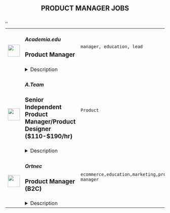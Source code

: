 <div align="center"><h2>PRODUCT MANAGER JOBS</h2></div><table><tr>
                <td width="100" height="100" rowspan="2">
                    <img src="https://remoteok.com/assets/img/jobs/b768e438ce5acd7d64ff26f4c3562a541663020305.png" width="38px" height="auto">
                </td>
                <td width="300">
                    <h5>Academia.edu</h5>
                    <h3>
					Product Manager				</h3>
                </td>
                <td width="300">
                    <code>manager, education, lead</code>
                </td>
                <td width="200">
                <text>1 days ago</text>
                </td>
                <td width="100" rowspan="2">
                <a href="https://remoteOK.com/jobs/116635" align="right" target="_blank">Apply</a>
                </td>
            </tr>
            <tr>
                <td colspan="3">
                <details><summary>Description</summary>
                Academia.edu is a venture-backed, for-profit business based in San Francisco.Â  We have spent the last 13 years building the worldâs largest network for sharing and finding academic research online.Â  With over 180MM users and nearly half of the worldâs academics using our platform every month, our product team develops and grows compelling products for researchers and academics at a massive scale.Â  In addition to our mission of accelerating the worldâs research, we are in a unique position to disrupt the $25BB academic publishing industry as well as develop highly impactful products in the education space.Â  We raised our Series D funding round in December 2021 and are focused on growth. Come join us and make a difference while building a successful business!As a Product Manager, you will develop and ship amazing products that delight Academiaâs millions of readers and authors and drive meaningful business impact. You will lead a cross-functional team to both roadmaps and execute on a product vision.Â  
                </details>
                </td>
            </tr>,<tr>
                <td width="100" height="100" rowspan="2">
                    <img src="https://wwr-pro.s3.amazonaws.com/logos/0071/4151/logo.gif" width="38px" height="auto">
                </td>
                <td width="300">
                    <h5>A.Team</h5>
                    <h3> Senior Independent Product Manager/Product Designer ($110-$190/hr)</h3>
                </td>
                <td width="300">
                    <code>Product</code>
                </td>
                <td width="200">
                <text>308 days ago</text>
                </td>
                <td width="100" rowspan="2">
                <a href="https://weworkremotely.com/remote-jobs/a-team-senior-independent-product-manager-product-designer-110-190-hr" align="right" target="_blank">Apply</a>
                </td>
            </tr>
            <tr>
                <td colspan="3">
                <details><summary>Description</summary>
                <img src="https://we-work-remotely.imgix.net/logos/0071/4151/logo.gif?ixlib=rails-4.0.0&w=50&h=50&dpr=2&fit=fill&auto=compress" />

<p>
  <strong>Headquarters:</strong> NYC, SF, and TLV
    <br /><strong>URL:</strong> <a href="https://build.a.team/wwrfastrackreferral">https://build.a.team/wwrfastrackreferral</a>
</p>

<div>
<a href="https://build.a.team/wwrproductmgrfasttrack">A·Team</a> is a VC-backed, stealth, application-only home on the internet for Senior Product Managers &amp; Product Designers (along with developers &amp; UX/UI folks) to team up with the best companies on their next big thing. <br><br>After talking with hundreds of independent engineers, designers, and product folks, we heard over and over that finding vetted, high-quality, consistent clients is hard, and projects are often too small to be rewarding. A·Team matches small teams of the most talented builders in the world with companies backed by a16z, YC, Softbank, General Catalyst, etc. on a contract basis for many of their most important initiatives. We quietly launched in May 2020, and have helped A·Teamers earn $11.4+ million since.<br><br>As part of A·Team, you can expect:</div><ul>
<li>
<strong>High-paying, meaningful client missions (where you'd lead Product) with the most audacious companies</strong> sent your way; generally $110-$190/hr, with vetted, fascinating clients doing work that matters. We're picky about who we partner with; new clients only come in via trusted referral. We've worked with Lyft, McGraw Hill, ClearCo, irl.com, the former CEO of Waze, the leading vaccine production software, several new unicorns we can't say here, and dozens of startups backed by a16z/YC/Softbank/etc.</li>
<li>
<strong>Work alongside friends old &amp; new: </strong>our niche is small/diverse product teams, since clients with larger budgets and higher-impact work tell us they want teams, not individuals. Of course, we keep friends together whenever we can.</li>
<li>
<strong>Full autonomy:</strong> say "no" to things that don't excite you. The most talented builders often juggle a few things at once, so there's never pressure to join an A·Team mission if you don't have the bandwidth. If we're no longer a fit, it's easy to leave or pause too. </li>
<li>
<strong>Small, curated, off-the-record gatherings:</strong> for conversations hard to have elsewhere. Long-term, we're creating micro-communities for the world's top builders to become friends around the things they care about.</li>
<li>
<strong>Keep 100% of what you earn: </strong>if you charge $130/hr, you get $130/hr. A·Team makes money by charging a small, flat, transparent platform fee on <em>top</em> of your rate.</li>
</ul><div>
<br><strong>How to apply:<br></strong>Go here: <a href="https://build.a.team/wwrproductmgrfasttrack">https://build.a.team/wwrproductmgrfasttrack</a> + mention WWR under how you heard about A·Team. No resume or cover letter needed; we respect your time so the application is short. We're also much more interested in seeing what you've made, and excited to chat more if there’s a fit.<br><strong><br>What you’ll do:</strong>
</div><ul>
<li>Once part of A.Team, you’ll regularly be invited to be the lead Product manager/designer for impactful missions that match your interests, which you can accept or decline. Take your pick from early-stage incubations with world-class founders, to fast-growing super-funded companies, to old-school non-tech incumbents looking to build as a tech giant would.</li>
<li>Missions usually involve building an ambitious piece of software from 0 to 1 as part of a small 3-4 person team. </li>
<li>You’ll be paid to scope it out, give the client options, guide strategy, and execute on the selected solution. Sometimes the client has a clear vision, sometimes not; which is why A.Team builders tend to be senior folks who can work together to find the right direction. </li>
</ul><div>
<br><strong>Who A</strong>·<strong>Team is for:</strong>
</div><ul>
<li>Senior Product Managers/Designers who left large companies and high-growth startups to pursue their craft with autonomy.</li>
<li>Those who prefer consistent contract work over a full-time role, who want to create a variety of new products alongside other top-tier builders.</li>
<li>The majority of A.Teamers spend most of their time doing independent work, but a sizeable percentage are either employed full-time (but testing out client work), bootstrapping a side project, or looking for their next big thing.</li>
</ul><div>
<br><strong>Who A</strong>·<strong>Team is </strong><strong><em>not</em></strong><strong> for:</strong>
</div><ul>
<li>People looking for small gigs.</li>
<li>Folks looking to build simple wordpress/wix/squarespace-style websites.</li>
<li>Those still early in their careers and recent university/bootcamp grads (at least not yet).</li>
</ul><div>
<br><strong>Our long-term vision:<br></strong><a href="https://build.a.team/wwrproductmgrfasttrack"><span>A·Team</span></a> is a new type of company for a new kind of independent software builders. We call them "unhirables": people who traditional companies couldn’t hire full-time even if they wanted to, but who want to do their most meaningful work with their favorite people in small, autonomous, distributed expert teams. </div><div>
<br>To help us secure amazing missions, we raised $5 million+ (not public, yet) from NFX, Village Global, and Box Group, along with the former CEO of Upwork, the founders of Fiverr and Lemonade, Apple's Global Head of Recruiting, YC Partner Aaron Harris, Wharton's Adam Grant, and Duke's Dan Ariely.</div>

<p><strong>To apply:</strong> <a href="https://weworkremotely.com/remote-jobs/a-team-senior-independent-product-manager-product-designer-110-190-hr">https://weworkremotely.com/remote-jobs/a-team-senior-independent-product-manager-product-designer-110-190-hr</a></p>

                </details>
                </td>
            </tr>,<tr>
                <td width="100" height="100" rowspan="2">
                    <img src="https://remotive.com/job/1363153/logo" width="38px" height="auto">
                </td>
                <td width="300">
                    <h5>Mobalytics</h5>
                    <h3>Product Manager</h3>
                </td>
                <td width="300">
                    <code>marketing,product manager,video,management</code>
                </td>
                <td width="200">
                <text>1 days ago</text>
                </td>
                <td width="100" rowspan="2">
                <a href="https://remotive.com/remote-jobs/product/product-manager-1363153" align="right" target="_blank">Apply</a>
                </td>
            </tr>
            <tr>
                <td colspan="3">
                <details><summary>Description</summary>
                <p dir="ltr">The Mobalytics mission is to create the ultimate gaming companion, providing powerful tools that enable all players to step up their game and be their best selves. In the last four years we have gone from just servicing League of Legends players to empowering players of different genres through Teamfight Tactics, Legends of Runeterra, and Valorant. We’ve achieved a lot but there is so much we can accomplish with the right talent onboard. We need razor-sharp, experienced, and responsible professionals who can help us grow and evolve from a small adventurous party into a disciplined raid team who can conquer any challenge.</p>
<p dir="ltr">We consider ourselves a gaming company even though we don’t make games because we work hand-in-hand with world-famous developers. We love these games and are members of the communities that make them thrive. What we do is not for the faint of heart. Working in a startup is hard, unpredictable, and demanding. Only the most passionate people thrive. Your love for video games, your expertise in your craft, attention to detail, and your dedication to a great user experience will take you far with us.</p>
<p dir="ltr">As a <strong>Product Owner</strong>, you will own the strategic direction of new game products. You will lead the team of engineers, and designers to build products that drive the learning outcomes unique to the game community. In this product leadership role, you’ll be making strategic recommendations to Mobalytics executives for the next game products that should be launched.</p>
<div class="h1" dir="ltr"><strong>Responsibilities:</strong></div>
<ul>
<li dir="ltr">
<p dir="ltr">Define and execute vision and strategy for Mobalytics products, as well as for broader strategic initiatives at the company aligning to company objectives.</p>
</li>
<li dir="ltr">
<p dir="ltr">Lead the ideation, technical development and launch of innovative products for gamers.</p>
</li>
<li dir="ltr">
<p dir="ltr">Define and analyze metrics that inform the success of products.</p>
</li>
<li dir="ltr">
<p dir="ltr">Work with cross-functional product, engineering, design, business, marketing and customer stakeholders to develop and drive a long-term roadmap.</p>
</li>
<li dir="ltr">
<p dir="ltr">Be a leader of your own team of engineers and designers</p>
</li>
<li dir="ltr">
<p dir="ltr">Set processes and standards that enable the team and organization to consistently deliver strong outcomes.</p>
</li>
</ul>
<div class="h3" dir="ltr"><strong>Minimum Qualifications:</strong></div>
<ul>
<li dir="ltr">
<p dir="ltr">5+ years of product management experience.</p>
</li>
<li dir="ltr">
<p dir="ltr">More than 2.000 hours of game-playing experience.</p>
</li>
<li dir="ltr">
<p dir="ltr">Deep understanding of the game market despite the platforms and devices.</p>
</li>
<li dir="ltr">
<p dir="ltr">Strong knowledge of game mechanics.</p>
</li>
<li dir="ltr">
<p dir="ltr">Proven record of successful product outcomes.</p>
</li>
<li dir="ltr">
<p dir="ltr">Experience designing user interfaces, including creating examples through wireframes and mock-ups.</p>
</li>
<li dir="ltr">
<p dir="ltr">Communication and presentation skills.</p>
</li>
<li dir="ltr">
<p dir="ltr">Organizational and analytical skills.</p>
</li>
</ul>
<div>
<div class="h3" dir="ltr"><strong>What we offer:</strong></div>
<ul>
<li dir="ltr">
<p dir="ltr">Fully remote job - we're a remote company from day one. We've figured that being remote is cool 5 years before COVID made others learn it.</p>
</li>
<li dir="ltr">
<p dir="ltr">Flexible working hours - except for scheduled meetings, we don’t have a working schedule or the required amount of working hours. Mobalytics is not about time spent on achieving results but about results themselves.</p>
</li>
<li dir="ltr">
<p dir="ltr">Home Office bonus after trial period.</p>
</li>
<li dir="ltr">
<p dir="ltr">Salary paid in USD, no matter where you are in the world.</p>
</li>
<li dir="ltr">
<p dir="ltr">14 Vacation Days + 2 more weeks of company-wide vacation in Dec-Jan.</p>
</li>
</ul>
<div>If you love games and have a strong desire to create beautiful and intelligent products for passionate communities of gamers, this is the place for you. We really want to help players be their best selves when playing with others around the world, and you should join us and help create that environment.</div>
</div>
<img src="https://remotive.com/job/track/1363153/blank.gif?source=public_api" alt=""/>
                </details>
                </td>
            </tr>,<tr>
                <td width="100" height="100" rowspan="2">
                    <img src="https://remotive.com/job/1388899/logo" width="38px" height="auto">
                </td>
                <td width="300">
                    <h5>Ortnec</h5>
                    <h3>Product Manager (B2C)</h3>
                </td>
                <td width="300">
                    <code>ecommerce,education,marketing,product manager</code>
                </td>
                <td width="200">
                <text>4 days ago</text>
                </td>
                <td width="100" rowspan="2">
                <a href="https://remotive.com/remote-jobs/product/product-manager-b2c-1388899" align="right" target="_blank">Apply</a>
                </td>
            </tr>
            <tr>
                <td colspan="3">
                <details><summary>Description</summary>
                <p><strong>About Us</strong></p>
<p>We are a thriving company in the eCommerce space, with operations worldwide. As a 19-year-old “startup”, we offer employees a balance between the stability of a larger organisation, while maintaining our culture of an innovative, leading-edge startup. <br>The head office is located in Montreal and we have offices in Canada, United States and Europe (Cyprus, Georgia, Ukraine).</p>
<p><strong>Our commitment to diversity &amp; inclusion</strong><br>We are building a diverse and inclusive company. As an equal opportunity employer (EOE) we do not discriminate based on race, color, ethnicity, ancestry, national origin, religion, sex, gender identity, gender expression, sexual orientation, age, disability, veteran status, genetic information, marital status or any legally protected status.<br>We are a people first company that strives to create the best experience for our employees by creating an inclusive, collaborative, challenging environment to learn and problem solve on a daily basis. We are a remote-enabled company, so if you want to work remotely once, twice or five days a week, you’ll have all the necessary tools and support you need to do so.</p>
<p><br><strong>About the Product</strong></p>
<p>Our website is the original clip marketplace delivering authentic content from studios to consumers worldwide. We are offering niche content not found anywhere else. </p>
<p><br><strong>Our Core Values</strong><br>• I TRUST YOU - We are honest, transparent and communicate with each other<br>• ONE TEAM - We collaborate, learn from each other, and are driven by continuous improvement and respect<br>• DRIVEN BY SUCCESS - We are like a competitive sports team. We build together, we are flexible and adaptive, and driven to win<br>• IDEAS DONE RIGHT - We value ideas and creativity, but we implement them right on the first try<br>• CUSTOMER-FOCUSED - DELIVERING HAPPINESS - We understand that our C4S community is at the core of our success<br>• THIS PLACE ROCKS! - We want to work in a place that is leading, amazing and we each take responsibility to make it amazing for our teammates<br> </p>
<p><strong>Job Summary</strong></p>
<p>As a Product Manager, B2C, you will be responsible for the business-to-consumer aspect of our 2-sided e-commerce marketplace. Driven by performance metrics, you understand that success is a balancing act between our business-minded Content Creators and our customers, whose purchases are driven by emotions. Your role is to achieve stability, growth and drive innovation. The two squads that deal directly with our customers are the Revenue squad and the Customers squad. The Revenue squad works on the shopping cart, the checkout page and all of the Calls To Action (CTAs) related to conversion on our e-commerce website. The goal of the Revenue squad is to increase revenue by converting our website visitors into paying customers. The Customers squad focuses on the user interface (UI) of our customer-facing website, and providing the best user experience (UX) possible. We are always looking to improve our UI/UX. The squad’s goal is to increase website visitors.</p>
<p><br>You will report to the Director of Product Management and will work alongside the Product Manager B2B. The Product Owner of each squad will help you implement the product vision and monitor progress. You will work with other departments including Design, Marketing, and BI to understand, prioritise and define the customer needs, while collaborating with the Engineering team to bring them to fruition. You will lead the product requirement gathering efforts and collaborate closely with stakeholders to ensure alignment with product vision, strategy, and business needs.</p>
<p><strong>Responsibilities</strong></p>
<ul>
<li>Track daily performance and be the Studios voice in delivering happiness</li>
<li>Monitor Key Performance Indicators (KPIs) daily and drive improvements</li>
<li>Create, plan, and communicate the product vision and roadmap</li>
<li>Create strategic plans which target company objectives and prioritise business value</li>
<li>Facilitate internal needs analysis with various departments, especially BI</li>
<li>Gather and analyse data for each feature, to build a business case, check viability, and forecast expected results</li>
<li>Gather requirements using established methods such as interviewing, surveys, prototyping and diagrams, to create effective well-researched specifications with clear acceptance criteria</li>
<li>Define product functionalities and plan feature iterations</li>
<li>Work with other Product Managers to ensure all dependencies are understood so new features can be released in a timely fashion</li>
<li>Work closely with the Product Owner who will focus on the work coordination of your vision and strategy</li>
<li>Determine key performance indicators (KPIs) for features</li>
<li>Monitor, maintain, and optimise all product features. Foster a sense of ownership with the team.</li>
</ul>
<p><strong>Skills and Qualifications</strong></p>
<ol>
<li>3 - 5 years experience as a professional Product Manager</li>
<li>Strong leadership skills</li>
<li>Experience with Scrum and Agile development</li>
<li>Strong analytical, technical, verbal, and written communication skills</li>
<li>Experience with Jira and Confluence</li>
<li>Fluent in English, spoken and written </li>
</ol>
<p><strong>Nice to have</strong></p>
<p>• Experience in the online entertainment space</p>
<p><strong>Personal Skills</strong></p>
<ul>
<li>You like the big picture, pushing the limits of what can be done, and outshining the competition</li>
<li>You live by the philosophy that great product development is a team sport and requires flexibility and relationship building</li>
<li>Able to work with all stakeholders and team members</li>
<li>Comfortable with multi-tasking, context switch, and able to handle a high volume of work and pressure</li>
<li>You listen well, are open minded, and respect other opinions, but you are decisive and confident</li>
</ul>
<p> </p>
<p><strong>Location: </strong>Remote. You are NOT required in the office - you can work 100% remotely.</p>
<p><strong>Time zone: </strong>Eastern (9-5 EST or close to that)</p>
<p><strong>We offer a competitive compensation plan and various perks including:</strong><br>• Annual bonus plans<br>• Employee benefits and insurance plan<br>• Paid vacation, personal days, and sick days<br>• Gym/fitness allowance<br>• Day off for your birthday<br>• Education allowance to keep your skills and learning current</p>
<p> </p>
<img src="https://remotive.com/job/track/1388899/blank.gif?source=public_api" alt=""/>
                </details>
                </td>
            </tr></table>